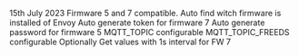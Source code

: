 15th July 2023
Firmware 5 and 7 compatible.
Auto find witch firmware is installed of Envoy
Auto generate token for firmware 7
Auto generate password for firmware 5
MQTT_TOPIC configurable
MQTT_TOPIC_FREEDS configurable Optionally
Get values with 1s interval for FW 7
